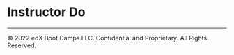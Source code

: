 # Instructor Do

- - -

© 2022 edX Boot Camps LLC. Confidential and Proprietary. All Rights Reserved.
